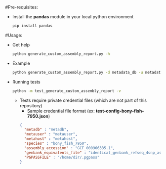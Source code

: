 #Pre-requisites:
* Install the **pandas** module in your local python environment
    ```bash
    pip install pandas
    ```
#Usage:
* Get help
    ```bash 
    python generate_custom_assembly_report.py -h
    ```
* Example
    ```bash
    python generate_custom_assembly_report.py -d metadata_db -u metadata_user -h metadata_pghost -s bony_fish_7950 -a GCF_000966335.1 -g "/home/dir/identical_genbank_refseq_4snp_assembly_report.txt"
    ```
* Running tests
    ```bash
    python -m test_generate_custom_assembly_report -v
    ```
    * Tests require private credential files (which are not part of this repository)
        * Sample credential file format (ex: **test-config-bony-fish-7950.json**)
        ```json
        {
          "metadb" : "metadb",
          "metauser" : "metauser",
          "metahost" : "metahost",
          "species" : "bony_fish_7950",
          "assembly_accession" : "GCF_000966335.1",
          "genbank_equivalents_file" : "identical_genbank_refseq_4snp_assembly_report.txt",
          "PGPASSFILE" : "/home/dir/.pgpass"
        }
        ```
